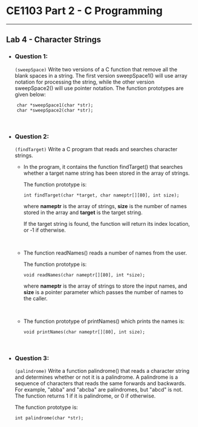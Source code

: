 # **CE1103 Part 2 - C Programming**
--- 


## **Lab 4 - Character Strings**

* ### Question 1:
    `(sweepSpace)` Write two versions of a C function that remove all the blank spaces in a string.
    The first version sweepSpace1() will use array notation for processing the string, while the
    other version sweepSpace2() will use pointer notation. The function prototypes are given
    below:

```
    char *sweepSpace1(char *str);
    char *sweepSpace2(char *str);
```


&nbsp;

* ### Question 2:

    `(findTarget)` Write a C program that reads and searches character strings. 
    
    * In the program, it contains the function findTarget() that searches whether a target name string has been
    stored in the array of strings. 
    
    
        The function prototype is:

        ```
        int findTarget(char *target, char nameptr[][80], int size);
        ```

        where **nameptr** is the array of strings, **size** is the number of names stored in the array and
        **target** is the target string. 

        If the target string is found, the function will return its index location, or ‐1 if otherwise. 
          

    &nbsp;

    * The function readNames() reads a number of names from the user. 


        The function prototype is:

        ```
        void readNames(char nameptr[][80], int *size);
        ```

        where **nameptr** is the array of strings to store the input names, and **size** is a pointer
        parameter which passes the number of names to the caller. 
    

    &nbsp;
    
    * The function prototype of printNames() which prints the names is:

        ```
        void printNames(char nameptr[][80], int size);
        ```


&nbsp;

* ### Question 3:

    `(palindrome)` Write a function palindrome() that reads a character string and determines
    whether or not it is a palindrome. A palindrome is a sequence of characters that reads the
    same forwards and backwards. For example, "abba" and "abcba" are palindromes, but
    "abcd" is not. The function returns 1 if it is palindrome, or 0 if otherwise. 
    
    The function prototype is:

    ```
    int palindrome(char *str);
    ```
